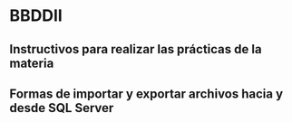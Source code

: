 # BBDDII

## Instructivos para realizar las prácticas de la materia 

## Formas de importar y exportar archivos hacia y desde SQL Server 

